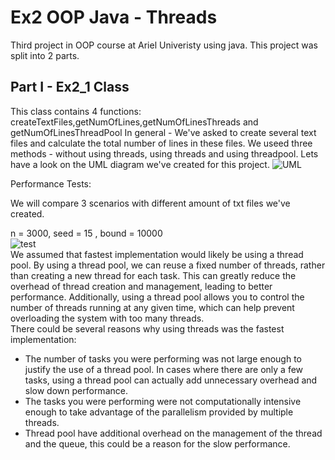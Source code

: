 
# Ex2  OOP Java - Threads

Third project in OOP course at Ariel Univeristy using java. This project was split into 2 parts.



## Part I - Ex2_1 Class
This class contains 4 functions: createTextFiles,getNumOfLines,getNumOfLinesThreads and getNumOfLinesThreadPool
In general - We've asked to create several text files and calculate the total
number of lines in these files. We  useed three methods - without using threads, using threads and using threadpool.
Lets have a look on the UML diagram we've created for this project.
![UML](https://user-images.githubusercontent.com/84707578/212106322-7317748b-01c3-45cc-bc03-3485956bcb75.png)

 Performance Tests:
 
 We will compare 3 scenarios with different amount of txt files we've created.

n = 3000, seed = 15 , bound = 10000 </br>
![test](https://user-images.githubusercontent.com/84707578/212276693-eff00907-a83c-4dcd-a861-8e0ca038459b.png)</br>
We assumed that fastest implementation would likely be using a thread pool. By using a thread pool, we can reuse a fixed number of threads, rather than creating a new thread for each task. This can greatly reduce the overhead of thread creation and management, leading to better performance. Additionally, using a thread pool allows you to control the number of threads running at any given time, which can help prevent overloading the system with too many threads.
</br>
There could be several reasons why using threads was the fastest implementation:</br>

* The number of tasks you were performing was not large enough to justify the use of a thread pool. In cases where there are only a few tasks, using a    thread pool can actually add unnecessary overhead and slow down performance. 
* The tasks you were performing were not computationally intensive enough to take advantage of the parallelism provided by multiple threads.
* Thread pool have additional overhead on the management of the thread and the queue, this could be a reason for the slow performance.
